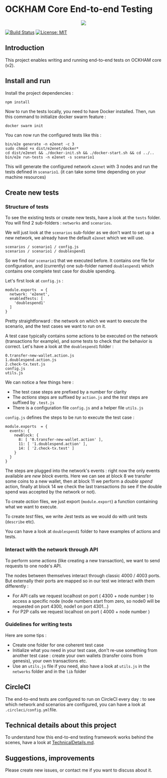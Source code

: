 # OCKHAM Core End-to-end Testing

<p align="center">
    <img src="./img/core-e2e-banner.png" />
</p>

[![Build Status](https://badgen.now.sh/circleci/github/gitockham/ock-core-e2e)](https://circleci.com/gh/gitockham/ock-core-e2e)
[![License: MIT](https://badgen.now.sh/badge/license/MIT/green)](./LICENSE)

## Introduction

This project enables writing and running end-to-end tests on OCKHAM core (v2).

## Install and run

Install the project dependencies :

`npm install`

Now to run the tests locally, you need to have Docker installed. Then, run this command to initialize docker swarm feature :

`docker swarm init`

You can now run the configured tests like this :

    bin/e2e generate -n e2enet -c 3
    sudo chmod +x dist/e2enet/docker*
    cd dist/e2enet && ./docker-init.sh && ./docker-start.sh && cd ../..
    bin/e2e run-tests -n e2enet -s scenario1

This will generate the configured network `e2enet` with 3 nodes and run the tests defined in `scenario1`. (it can take some time depending on your machine resources)

## Create new tests

### Structure of tests

To see the existing tests or create new tests, have a look at the `tests` folder. You will find 2 sub-folders : `networks` and `scenarios`.

We will just look at the `scenarios` sub-folder as we don't want to set up a new network, we already have the default `e2enet` which we will use.

    scenarios / scenario1 / config.js
    scenarios / scenario1 / doublespend1

So we find our `scenario1` that we executed before. It contains one file for configuration, and (currently) one sub-folder named `doublespend1` which contains one complete test case for double spending.

Let's first look at `config.js` :

    module.exports  = {
      network: 'e2enet',
      enabledTests: [
        'doublespend1'
      ]
    }

Pretty straightforward : the network on which we want to execute the scenario, and the test cases we want to run on it.

A test case typically contains some actions to be executed on the network (transactions for example), and some tests to check that the behavior is correct. Let's have a look at the `doublespend1` folder :

    0.transfer-new-wallet.action.js
    1.doublespend.action.js
    2.check-tx.test.js
    config.js
    utils.js

We can notice a few things here :

- The test case steps are prefixed by a number for clarity
- The *actions* steps are suffixed by `action.js` and the *test* steps are suffixed by `.test.js`
- There is a configuration file `config.js` and a helper file `utils.js`

`config.js` defines the steps to be run to execute the test case :

    module.exports  = {
      events: {
        newBlock: {
          8: [ '0.transfer-new-wallet.action' ],
          11: [ '1.doublespend.action' ],
          14: [ '2.check-tx.test' ]
        }
      }
    }

The steps are plugged into the network's events : right now the only events available are *new block* events. Here we can see at block 8 we transfer some coins to a new wallet, then at block 11 we perform a *double spend* action, finally at block 14 we check the last transactions (to see if the double spend was accepted by the network or not).

To create *action* files, we just export (`module.export`) a function containing what we want to execute.

To create *test* files, we write Jest tests as we would do with unit tests (`describe` etc).

You can have a look at `doublespend1` folder to have examples of actions and tests.

### Interact with the network through API

To perform some actions (like creating a new transaction), we want to send requests to one node's API.

The nodes between themselves interact through classic 4000 / 4003 ports. But externally their ports are mapped so in our test we interact with them differently :

- For API calls we request localhost on port ( 4300 + node number ) to access a specific node (node numbers start from zero, so node0 will be requested on port 4300, node1 on port 4301...)
- For P2P calls we request localhost on port ( 4000 + node number )

### Guidelines for writing tests

Here are some tips :

- Create one folder for one coherent test case
- Initialize what you need in your test case, don't re-use something from another test case : create your own wallets (transfer coins from genesis), your own transactions etc.
- Use an `utils.js` file if you need, also have a look at `utils.js` in the `networks` folder and in the `lib` folder

## CircleCI

The end-to-end tests are configured to run on CircleCI every day : to see which network and scenarios are configured, you can have a look at `.circleci/config.yml`file.

## Technical details about this project

To understand how this end-to-end testing framework works behind the scenes, have a look at [TechnicalDetails.md](TechnicalDetails.md).

## Suggestions, improvements

Please create new issues, or contact me if you want to discuss about it.
